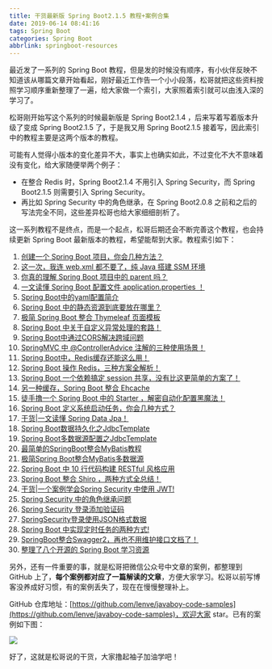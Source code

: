 ```yaml
---
title: 干货最新版 Spring Boot2.1.5 教程+案例合集
date: 2019-06-14 08:41:16
tags: Spring Boot
categories: Spring Boot
abbrlink: springboot-resources
---
```


最近发了一系列的 Spring Boot 教程，但是发的时候没有顺序，有小伙伴反映不知道该从哪篇文章开始看起，刚好最近工作告一个小小段落，松哥就把这些资料按照学习顺序重新整理了一遍，给大家做一个索引，大家照着索引就可以由浅入深的学习了。

<!--more-->

松哥刚开始写这个系列的时候最新版是 Spring Boot2.1.4 ，后来写着写着版本升级了变成 Spring Boot2.1.5 了，于是我又用 Spring Boot2.1.5 接着写，因此索引中的教程主要是这两个版本的教程。

可能有人觉得小版本的变化差异不大，事实上也确实如此，不过变化不大不意味着没有变化，给大家随便举两个例子：

- 在整合 Redis 时，Spring Boot2.1.4 不用引入 Spring Security，而 Spring Boot2.1.5 则需要引入 Spring Security。
- 再比如 Spring Security 中的角色继承，在 Spring Boot2.0.8 之前和之后的写法完全不同，这些差异松哥也给大家细细剖析了。

这一系列教程不是终点，而是一个起点，松哥后期还会不断完善这个教程，也会持续更新 Spring Boot 最新版本的教程，希望能帮到大家。教程索引如下：

1. [创建一个 Spring Boot 项目，你会几种方法？](https://mp.weixin.qq.com/s/FMVut8slVZJdxxLf3Y6jLw)
2. [这一次，我连 web.xml 都不要了，纯 Java 搭建 SSM 环境](https://mp.weixin.qq.com/s/NC_0oaeBzRjCB34U_ZWxIQ)
3. [你真的理解 Spring Boot 项目中的 parent 吗？](https://mp.weixin.qq.com/s/2w6B4fMdbTK_mGjnaMG4BQ)
4. [一文读懂 Spring Boot 配置文件 application.properties ！](https://mp.weixin.qq.com/s/cUhzpo8zkQq09d8S4WkAsw)
5. [Spring Boot中的yaml配置简介](https://mp.weixin.qq.com/s/dbSBzFICIDPLkj5Tuv2-yA)
6. [Spring Boot 中的静态资源到底要放在哪里？](https://mp.weixin.qq.com/s/rjscYivhLwg-2ECqps1J-A)
7. [极简 Spring Boot 整合 Thymeleaf 页面模板](https://mp.weixin.qq.com/s/7tgiuFceyZPHBZcLnPmkfw)
8. [Spring Boot 中关于自定义异常处理的套路！](https://mp.weixin.qq.com/s/w26MvCWQ1RO4CUJrfXi5AA)
9. [Spring Boot中通过CORS解决跨域问题](https://mp.weixin.qq.com/s/ASEJwiswLu1UCRE-e2twYQ)
10. [SpringMVC 中 @ControllerAdvice 注解的三种使用场景！](https://mp.weixin.qq.com/s/P-iQ0MH1GLJuO5dNHXEgVw)
11. [Spring Boot中，Redis缓存还能这么用！](https://mp.weixin.qq.com/s/UpTewC66iJyzq0osm_0cfw)
12. [Spring Boot 操作 Redis，三种方案全解析！](https://mp.weixin.qq.com/s/cgDtmjPWTdh44bSlLC0Qsw)
13. [Spring Boot 一个依赖搞定 session 共享，没有比这更简单的方案了！](https://mp.weixin.qq.com/s/xs67SzSkMLz6-HgZVxTDFw)
14. [另一种缓存，Spring Boot 整合 Ehcache](https://mp.weixin.qq.com/s/i9a3VOf_GMN_UBQ-8tKi3A)
15. [徒手撸一个 Spring Boot 中的 Starter ，解密自动化配置黑魔法！](https://mp.weixin.qq.com/s/tKr_shLQnvcQADr4mvcU3A)
16. [Spring Boot 定义系统启动任务，你会几种方式？](https://mp.weixin.qq.com/s/3HFAoAl1OjZ_YnLbQLDF3g)
17. [干货|一文读懂 Spring Data Jpa！](https://mp.weixin.qq.com/s/Fg5ssXuvabZwEfRMKfpY9Q)
18. [Spring Boot数据持久化之JdbcTemplate](https://mp.weixin.qq.com/s/X4-e1cf3uZafg8XtMJeo_Q)
19. [Spring Boot多数据源配置之JdbcTemplate](https://mp.weixin.qq.com/s/7po83-CAoryo1eglumW42Q)
20. [最简单的SpringBoot整合MyBatis教程](https://mp.weixin.qq.com/s/HOnX2XRDWrQ9oOKLo1ueKw)
21. [极简Spring Boot整合MyBatis多数据源](https://mp.weixin.qq.com/s/9YXwk2-4zIq60WFuy6nXdw)
22. [Spring Boot 中 10 行代码构建 RESTful 风格应用](https://mp.weixin.qq.com/s/7uO87SOu93XH2Y3iWxWicg)
23. [Spring Boot 整合 Shiro ，两种方式全总结！](https://mp.weixin.qq.com/s/JU_-gn-yZ4VJJXTZvo7nZQ)
24. [干货|一个案例学会Spring Security 中使用 JWT!](https://mp.weixin.qq.com/s/riyFQSrkQBQBCyomE__fLA)
25. [Spring Security 中的角色继承问题](https://mp.weixin.qq.com/s/7D0qJiEIzNuz8VAVvZsXCA)
26. [Spring Security 登录添加验证码](https://mp.weixin.qq.com/s/oDow2miLIst-R4NNzc_i4g)
27. [SpringSecurity登录使用JSON格式数据](https://mp.weixin.qq.com/s/X1t-VCxzxIcQKOAu-pJrdw)
28. [Spring Boot 中实现定时任务的两种方式!](https://mp.weixin.qq.com/s/_20RYBkjKrB4tdpXI3hBOA)
29. [SpringBoot整合Swagger2，再也不用维护接口文档了！](https://mp.weixin.qq.com/s/iTsTqEeqT9K84S091ycdog)
30. [整理了八个开源的 Spring Boot 学习资源](https://mp.weixin.qq.com/s/L8z4MOfP37fooNpYw-1mQg)


另外，还有一件重要的事，就是松哥把微信公众号中文章的案例，都整理到 GitHub 上了，**每个案例都对应了一篇解读的文章**，方便大家学习。松哥以前写博客没养成好习惯，有的案例丢失了，现在在慢慢整理补上。

GitHub 仓库地址：[https://github.com/lenve/javaboy-code-samples](https://github.com/lenve/javaboy-code-samples)，欢迎大家 star。已有的案例如下图：

![](http://www.javaboy.org/images/boot/19-1.png)

好了，这就是松哥说的干货，大家撸起袖子加油学吧！